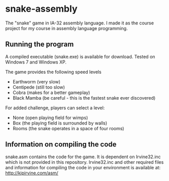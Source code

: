 snake-assembly
==============

The "snake" game in IA-32 assembly language. I made it as the course project for my course in assembly language programming.


Running the program
-------------------

A compiled executable (snake.exe) is available for download. Tested on Windows 7 and Windows XP.

The game provides the following speed levels

* Earthworm (very slow)
* Centipede (still too slow)
* Cobra (makes for a better gameplay)
* Black Mamba (be careful - this is the fastest snake ever discovered)

For added challenge, players can select a level:

* None (open playing field for wimps)
* Box (the playing field is surrounded by walls)
* Rooms (the snake operates in a space of four rooms)


Information on compiling the code
---------------------------------

snake.asm contains the code for the game. It is dependent on Irvine32.inc which is not provided in this repository. Irvine32.inc and other required files and information for compiling the code in your environment is available at: http://kipirvine.com/asm/
